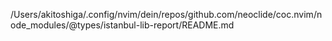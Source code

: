 /Users/akitoshiga/.config/nvim/dein/repos/github.com/neoclide/coc.nvim/node_modules/@types/istanbul-lib-report/README.md